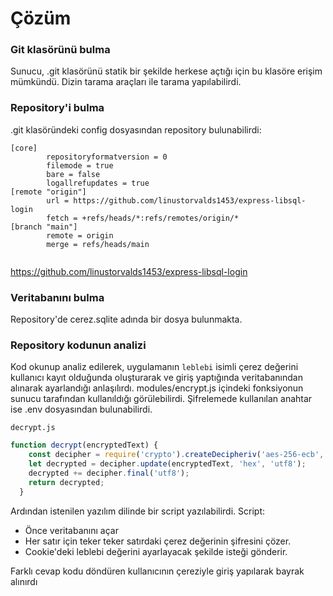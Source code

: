 # Çözüm


### Git klasörünü bulma
Sunucu, .git klasörünü statik bir şekilde herkese açtığı için bu klasöre erişim mümkündü. Dizin tarama araçları ile tarama yapılabilirdi. 


### Repository'i bulma
.git klasöründeki config dosyasından repository bulunabilirdi:

```
[core]
        repositoryformatversion = 0
        filemode = true
        bare = false
        logallrefupdates = true
[remote "origin"]
        url = https://github.com/linustorvalds1453/express-libsql-login
        fetch = +refs/heads/*:refs/remotes/origin/*
[branch "main"]
        remote = origin
        merge = refs/heads/main


```

https://github.com/linustorvalds1453/express-libsql-login

### Veritabanını bulma
Repository'de cerez.sqlite adında bir dosya bulunmakta. 

### Repository kodunun analizi
Kod okunup analiz edilerek, uygulamanın `leblebi` isimli çerez değerini kullanıcı kayıt olduğunda oluşturarak ve giriş yaptığında veritabanından alınarak ayarlandığı anlaşılırdı. 
modules/encrypt.js içindeki fonksiyonun sunucu tarafından kullanıldığı görülebilirdi. Şifrelemede kullanılan anahtar ise .env dosyasından bulunabilirdi. 


`decrypt.js`
```js
function decrypt(encryptedText) {
    const decipher = require('crypto').createDecipheriv('aes-256-ecb', Buffer.from("13d60426-d8c7-46c4-a8b5-2cabe467"), null);
    let decrypted = decipher.update(encryptedText, 'hex', 'utf8');
    decrypted += decipher.final('utf8');
    return decrypted;
  }


```



Ardından istenilen yazılım dilinde bir script yazılabilirdi. Script:

- Önce veritabanını açar
- Her satır için teker teker satırdaki çerez değerinin şifresini çözer. 
- Cookie'deki leblebi değerini ayarlayacak şekilde isteği gönderir. 



Farklı cevap kodu döndüren kullanıcının çereziyle giriş yapılarak bayrak alınırdı

